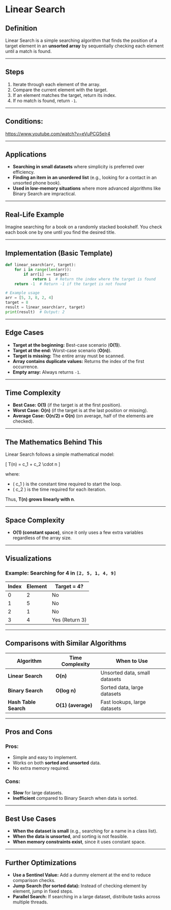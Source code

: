 # **Linear Search**

## **Definition**
Linear Search is a simple searching algorithm that finds the position of a target element in an **unsorted array** by sequentially checking each element until a match is found.

---

## **Steps**
1. Iterate through each element of the array.
2. Compare the current element with the target.
3. If an element matches the target, return its index.
4. If no match is found, return `-1`.

---

## **Conditions**: 
https://www.youtube.com/watch?v=eVuPCG5eIr4

---

## **Applications**
- **Searching in small datasets** where simplicity is preferred over efficiency.
- **Finding an item in an unordered list** (e.g., looking for a contact in an unsorted phone book).
- **Used in low-memory situations** where more advanced algorithms like Binary Search are impractical.

---

## **Real-Life Example**
Imagine searching for a book on a randomly stacked bookshelf. You check each book one by one until you find the desired title.

---

## **Implementation (Basic Template)**

```python
def linear_search(arr, target):
    for i in range(len(arr)):
        if arr[i] == target:
            return i  # Return the index where the target is found
    return -1  # Return -1 if the target is not found

# Example usage
arr = [5, 3, 8, 2, 4]
target = 8
result = linear_search(arr, target)
print(result)  # Output: 2
```

---
## **Edge Cases**
- **Target at the beginning:** Best-case scenario (**O(1)**).
- **Target at the end:** Worst-case scenario (**O(n)**).
- **Target is missing:** The entire array must be scanned.
- **Array contains duplicate values:** Returns the index of the first occurrence.
- **Empty array:** Always returns `-1`.

---

## **Time Complexity**
- **Best Case:** **O(1)** (if the target is at the first position).
- **Worst Case:** **O(n)** (if the target is at the last position or missing).
- **Average Case:** **O(n/2) ≈ O(n)** (on average, half of the elements are checked).

---

## **The Mathematics Behind This**
Linear Search follows a simple mathematical model:

\[
T(n) = c_1 + c_2 \cdot n
\]

where:
- \( c_1 \) is the constant time required to start the loop.
- \( c_2 \) is the time required for each iteration.

Thus, **T(n) grows linearly with n**.

---

## **Space Complexity**
- **O(1) (constant space)**, since it only uses a few extra variables regardless of the array size.

---

## **Visualizations**
### **Example: Searching for 4 in `[2, 5, 1, 4, 9]`**

| Index | Element | Target = 4? |
|--------|---------|------------|
| 0      | 2       | No         |
| 1      | 5       | No         |
| 2      | 1       | No         |
| 3      | 4       | Yes (Return 3) |

---

## **Comparisons with Similar Algorithms**

| Algorithm       | Time Complexity  | When to Use                     |
|----------------|-----------------|---------------------------------|
| **Linear Search**  | **O(n)**         | Unsorted data, small datasets   |
| **Binary Search**  | **O(log n)**      | Sorted data, large datasets     |
| **Hash Table Search** | **O(1) (average)** | Fast lookups, large datasets |

---

## **Pros and Cons**
### **Pros:**
- Simple and easy to implement.
- Works on both **sorted and unsorted** data.
- No extra memory required.

### **Cons:**
- **Slow** for large datasets.
- **Inefficient** compared to Binary Search when data is sorted.

---

## **Best Use Cases**
- **When the dataset is small** (e.g., searching for a name in a class list).
- **When the data is unsorted**, and sorting is not feasible.
- **When memory constraints exist**, since it uses constant space.

---

## **Further Optimizations**
- **Use a Sentinel Value:** Add a dummy element at the end to reduce comparison checks.
- **Jump Search (for sorted data):** Instead of checking element by element, jump in fixed steps.
- **Parallel Search:** If searching in a large dataset, distribute tasks across multiple threads.
